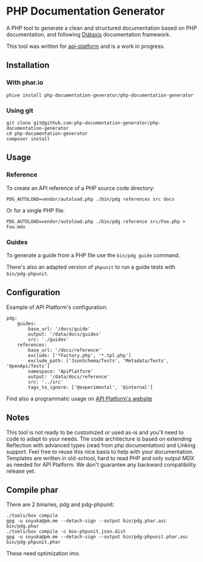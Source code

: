 # PHP Documentation Generator

A PHP tool to generate a clean and structured documentation based on PHP documentation, and following
[Diátaxis](https://diataxis.fr/) documentation framework.

This tool was written for [api-platform](https://api-platform.com/docs) and is a work in progress. 

## Installation

### With phar.io 

```
phive install php-documentation-generator/php-documentation-generator
```

### Using git

```
git clone git@github.com:php-documentation-generator/php-documentation-generator
cd php-documentation-generator
composer install
```

## Usage

### Reference

To create an API reference of a PHP source code directory:

```
PDG_AUTOLOAD=vendor/autoload.php ./bin/pdg references src docs
```

Or for a single PHP file:

```
PDG_AUTOLOAD=vendor/autoload.php ./bin/pdg reference src/Foo.php > Foo.mdx
```

### Guides

To generate a guide from a PHP file use the `bin/pdg guide` command.

There's also an adapted version of `phpunit` to run a guide tests with `bin/pdg-phpunit`.

## Configuration

Example of API Platform's configuration:

```
pdg:
    guides:
        base_url: '/docs/guide'
        output: '/data/docs/guides'
        src: './guides'
    references:
        base_url: '/docs/reference'
        exclude: ['*Factory.php', '*.tpl.php']
        exclude_path: ['JsonSchema/Tests', 'Metadata/Tests', 'OpenApi/Tests']
        namespace: 'ApiPlatform'
        output: '/data/docs/reference'
        src: '../src'
        tags_to_ignore: ['@experimental', '@internal']
```

Find also a programmatic usage on [API Platform's website](https://github.com/api-platform/website/blob/3f936bec48477a6709028e557622af961e2ca507/pwa/Dockerfile#L21-L31)

## Notes

This tool is not ready to be customized or used as-is and you'll need to code to adapt to your needs. The code architecture is based on extending Reflection with advanced types (read from php documentation) and Linking support. Feel free to reuse this nice basis to help with your documentation. Templates are written in old-school, hard to read PHP and only output MDX as needed for API Platform. We don't guarantee any backward compatibility release yet.

## Compile phar

There are 2 binaries, pdg and pdg-phpunit:

```
./tools/box compile
gpg -u soyuka@pm.me --detach-sign --output bin/pdg.phar.asc bin/pdg.phar
./tools/box compile -c box-phpunit.json.dist
gpg -u soyuka@pm.me --detach-sign --output bin/pdg-phpunit.phar.asc bin/pdg-phpunit.phar
```

These need optimization imo.
